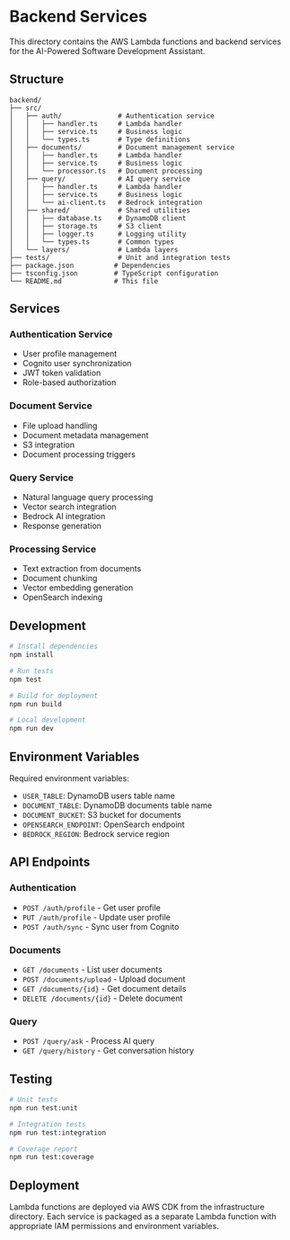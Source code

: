 # Backend Services

This directory contains the AWS Lambda functions and backend services for the AI-Powered Software Development Assistant.

## Structure

```
backend/
├── src/
│   ├── auth/              # Authentication service
│   │   ├── handler.ts     # Lambda handler
│   │   ├── service.ts     # Business logic
│   │   └── types.ts       # Type definitions
│   ├── documents/         # Document management service
│   │   ├── handler.ts     # Lambda handler
│   │   ├── service.ts     # Business logic
│   │   └── processor.ts   # Document processing
│   ├── query/             # AI query service
│   │   ├── handler.ts     # Lambda handler
│   │   ├── service.ts     # Business logic
│   │   └── ai-client.ts   # Bedrock integration
│   ├── shared/            # Shared utilities
│   │   ├── database.ts    # DynamoDB client
│   │   ├── storage.ts     # S3 client
│   │   ├── logger.ts      # Logging utility
│   │   └── types.ts       # Common types
│   └── layers/            # Lambda layers
├── tests/                 # Unit and integration tests
├── package.json          # Dependencies
├── tsconfig.json         # TypeScript configuration
└── README.md             # This file
```

## Services

### Authentication Service
- User profile management
- Cognito user synchronization
- JWT token validation
- Role-based authorization

### Document Service
- File upload handling
- Document metadata management
- S3 integration
- Document processing triggers

### Query Service
- Natural language query processing
- Vector search integration
- Bedrock AI integration
- Response generation

### Processing Service
- Text extraction from documents
- Document chunking
- Vector embedding generation
- OpenSearch indexing

## Development

```bash
# Install dependencies
npm install

# Run tests
npm test

# Build for deployment
npm run build

# Local development
npm run dev
```

## Environment Variables

Required environment variables:
- `USER_TABLE`: DynamoDB users table name
- `DOCUMENT_TABLE`: DynamoDB documents table name
- `DOCUMENT_BUCKET`: S3 bucket for documents
- `OPENSEARCH_ENDPOINT`: OpenSearch endpoint
- `BEDROCK_REGION`: Bedrock service region

## API Endpoints

### Authentication
- `POST /auth/profile` - Get user profile
- `PUT /auth/profile` - Update user profile
- `POST /auth/sync` - Sync user from Cognito

### Documents
- `GET /documents` - List user documents
- `POST /documents/upload` - Upload document
- `GET /documents/{id}` - Get document details
- `DELETE /documents/{id}` - Delete document

### Query
- `POST /query/ask` - Process AI query
- `GET /query/history` - Get conversation history

## Testing

```bash
# Unit tests
npm run test:unit

# Integration tests
npm run test:integration

# Coverage report
npm run test:coverage
```

## Deployment

Lambda functions are deployed via AWS CDK from the infrastructure directory. Each service is packaged as a separate Lambda function with appropriate IAM permissions and environment variables.

